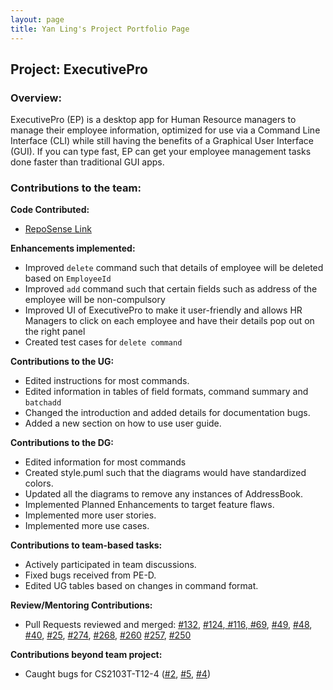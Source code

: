 ```yaml
---
layout: page
title: Yan Ling's Project Portfolio Page
---
```



## Project: ExecutivePro
### Overview:
ExecutivePro (EP) is a desktop app for Human Resource managers to manage their employee information, optimized for use via a Command Line Interface (CLI) while still having the benefits of a Graphical User Interface (GUI). If you can type fast, EP can get your employee management tasks done faster than traditional GUI apps.

### Contributions to the team:

**Code Contributed:**
* [RepoSense Link](https://nus-cs2103-ay2223s2.github.io/tp-dashboard/?search=yanlings&breakdown=true&sort=groupTitle&sortWithin=title&since=2023-02-17&timeframe=commit&mergegroup=&groupSelect=groupByRepos&checkedFileTypes=docs~functional-code~test-code~other)


**Enhancements implemented:**
* Improved `delete` command such that details of employee will be deleted based on `EmployeeId`
* Improved `add` command such that certain fields such as address of the employee will be non-compulsory
* Improved UI of ExecutivePro to make it user-friendly and allows HR Managers to click on each employee and have their details pop out on the right panel
* Created test cases for `delete command`


**Contributions to the UG:**
* Edited instructions for most commands.
* Edited information in tables of field formats, command summary and `batchadd`
* Changed the introduction and added details for documentation bugs.
* Added a new section on how to use user guide.

**Contributions to the DG:**
* Edited information for most commands
* Created style.puml such that the diagrams would have standardized colors.
* Updated all the diagrams to remove any instances of AddressBook.
* Implemented Planned Enhancements to target feature flaws.
* Implemented more user stories.
* Implemented more use cases.

**Contributions to team-based tasks:**
* Actively participated in team discussions.
* Fixed bugs received from PE-D.
* Edited UG tables based on changes in command format.

**Review/Mentoring Contributions:**
* Pull Requests reviewed and merged: [#132](https://github.com/AY2223S2-CS2103T-W09-4/tp/pull/132),
[ #124](https://github.com/AY2223S2-CS2103T-W09-4/tp/pull/124),[ #116](https://github.com/AY2223S2-CS2103T-W09-4/tp/pull/116),[ #69](https://github.com/AY2223S2-CS2103T-W09-4/tp/pull/69),
[ #49](https://github.com/AY2223S2-CS2103T-W09-4/tp/pull/49), [ #48](https://github.com/AY2223S2-CS2103T-W09-4/tp/pull/48),
[ #40](https://github.com/AY2223S2-CS2103T-W09-4/tp/pull/40), [ #25](https://github.com/AY2223S2-CS2103T-W09-4/tp/pull/25), [ #274](https://github.com/AY2223S2-CS2103T-W09-4/tp/pull/274),
[ #268](https://github.com/AY2223S2-CS2103T-W09-4/tp/pull/268), [ #260](https://github.com/AY2223S2-CS2103T-W09-4/tp/pull/260)
[ #257](https://github.com/AY2223S2-CS2103T-W09-4/tp/pull/257), [ #250](https://github.com/AY2223S2-CS2103T-W09-4/tp/pull/250)


**Contributions beyond team project:**
* Caught bugs for CS2103T-T12-4 ([#2](https://github.com/yanlings/ped/issues/2), [#5](https://github.com/yanlings/ped/issues/5), [#4](https://github.com/yanlings/ped/issues/4))
